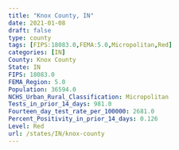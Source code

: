 ```yaml
---
title: "Knox County, IN"
date: 2021-01-08
draft: false
type: county
tags: [FIPS:18083.0,FEMA:5.0,Micropolitan,Red]
categories: [IN]
County: Knox County
State: IN
FIPS: 18083.0
FEMA_Region: 5.0
Population: 36594.0
NCHS_Urban_Rural_Classification: Micropolitan
Tests_in_prior_14_days: 981.0
Fourteen_day_test_rate_per_100000: 2681.0
Percent_Positivity_in_prior_14_days: 0.126
Level: Red
url: /states/IN/knox-county
---
```



